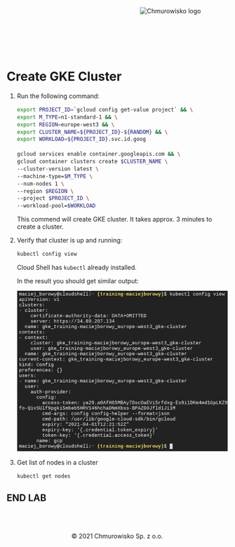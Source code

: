 <img src="../../../img/logo.png" alt="Chmurowisko logo" width="200" align="right">
<br><br>
<br><br>
<br><br>

# Create GKE Cluster

1. Run the following command:

   ```bash
   export PROJECT_ID=`gcloud config get-value project` && \
   export M_TYPE=n1-standard-1 && \
   export REGION=europe-west3 && \
   export CLUSTER_NAME=${PROJECT_ID}-${RANDOM} && \
   export WORKLOAD=${PROJECT_ID}.svc.id.goog

   gcloud services enable container.googleapis.com && \
   gcloud container clusters create $CLUSTER_NAME \
   --cluster-version latest \
   --machine-type=$M_TYPE \
   --num-nodes 1 \
   --region $REGION \
   --project $PROJECT_ID \
   --workload-pool=$WORKLOAD
   ```

   This commend will create GKE cluster. It takes approx. 3 minutes to create a cluster.

1. Verify that cluster is up and running:

   ```bash
   kubectl config view
   ```

   Cloud Shell has `kubectl` already installed.

   In the result you should get similar output:

   ![](./img/06_kubectl_config_view_result.png)
   
1. Get list of nodes in a cluster

   ```bash
   kubectl get nodes
   ```

## END LAB

<br>
<br>
<center><p>&copy; 2021 Chmurowisko Sp. z o.o.<p></center>
